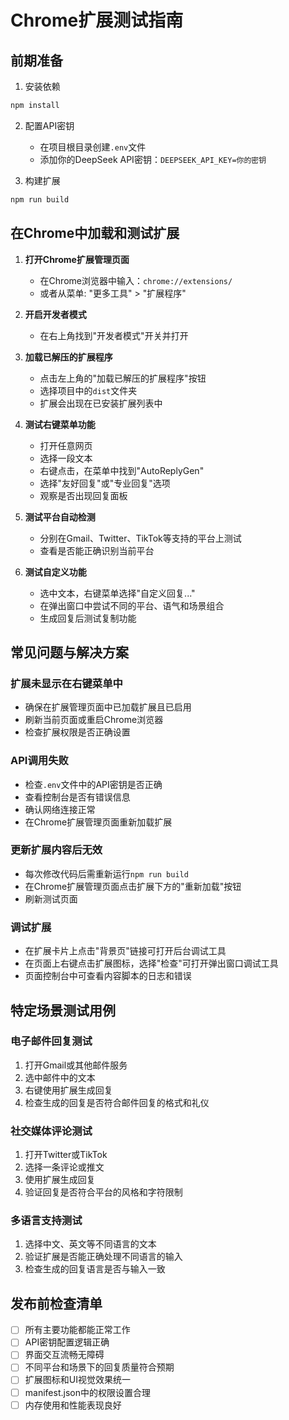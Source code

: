 # Chrome扩展测试指南

## 前期准备

1. 安装依赖
```bash
npm install
```

2. 配置API密钥
   - 在项目根目录创建`.env`文件
   - 添加你的DeepSeek API密钥：`DEEPSEEK_API_KEY=你的密钥`

3. 构建扩展
```bash
npm run build
```

## 在Chrome中加载和测试扩展

1. **打开Chrome扩展管理页面**
   - 在Chrome浏览器中输入：`chrome://extensions/`
   - 或者从菜单: "更多工具" > "扩展程序"

2. **开启开发者模式**
   - 在右上角找到"开发者模式"开关并打开

3. **加载已解压的扩展程序**
   - 点击左上角的"加载已解压的扩展程序"按钮
   - 选择项目中的`dist`文件夹
   - 扩展会出现在已安装扩展列表中

4. **测试右键菜单功能**
   - 打开任意网页
   - 选择一段文本
   - 右键点击，在菜单中找到"AutoReplyGen"
   - 选择"友好回复"或"专业回复"选项
   - 观察是否出现回复面板

5. **测试平台自动检测**
   - 分别在Gmail、Twitter、TikTok等支持的平台上测试
   - 查看是否能正确识别当前平台

6. **测试自定义功能**
   - 选中文本，右键菜单选择"自定义回复..."
   - 在弹出窗口中尝试不同的平台、语气和场景组合
   - 生成回复后测试复制功能

## 常见问题与解决方案

### 扩展未显示在右键菜单中
- 确保在扩展管理页面中已加载扩展且已启用
- 刷新当前页面或重启Chrome浏览器
- 检查扩展权限是否正确设置

### API调用失败
- 检查`.env`文件中的API密钥是否正确
- 查看控制台是否有错误信息
- 确认网络连接正常
- 在Chrome扩展管理页面重新加载扩展

### 更新扩展内容后无效
- 每次修改代码后需重新运行`npm run build`
- 在Chrome扩展管理页面点击扩展下方的"重新加载"按钮
- 刷新测试页面

### 调试扩展
- 在扩展卡片上点击"背景页"链接可打开后台调试工具
- 在页面上右键点击扩展图标，选择"检查"可打开弹出窗口调试工具
- 页面控制台中可查看内容脚本的日志和错误

## 特定场景测试用例

### 电子邮件回复测试
1. 打开Gmail或其他邮件服务
2. 选中邮件中的文本
3. 右键使用扩展生成回复
4. 检查生成的回复是否符合邮件回复的格式和礼仪

### 社交媒体评论测试
1. 打开Twitter或TikTok
2. 选择一条评论或推文
3. 使用扩展生成回复
4. 验证回复是否符合平台的风格和字符限制

### 多语言支持测试
1. 选择中文、英文等不同语言的文本
2. 验证扩展是否能正确处理不同语言的输入
3. 检查生成的回复语言是否与输入一致

## 发布前检查清单

- [ ] 所有主要功能都能正常工作
- [ ] API密钥配置逻辑正确
- [ ] 界面交互流畅无障碍
- [ ] 不同平台和场景下的回复质量符合预期
- [ ] 扩展图标和UI视觉效果统一
- [ ] manifest.json中的权限设置合理
- [ ] 内存使用和性能表现良好 